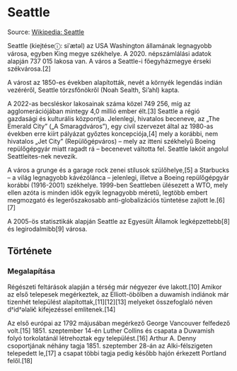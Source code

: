 # Seattle

Source: [Wikipedia: Seattle](https://hu.wikipedia.org/wiki/Seattle)

Seattle (kiejtéseⓘ: siˈætəl) az USA Washington államának legnagyobb városa, egyben King megye székhelye. A 2020. népszámlálási adatok alapján 737 015 lakosa van. A város a Seattle-i főegyházmegye érseki székvárosa.[2]

A várost az 1850-es években alapították, nevét a környék legendás indián vezéréről, Seattle törzsfőnökről (Noah Sealth, Si’ahl) kapta.

A 2022-as becsléskor lakosainak száma közel 749 256, míg az agglomerációjában mintegy 4,0 millió ember élt.[3] Seattle a régió gazdasági és kulturális központja. Jelenlegi, hivatalos beceneve, az „The Emerald City” („A Smaragdváros”), egy civil szervezet által az 1980-as években erre kiírt pályázat győztes koncepciója,[4] mely a korábbi, nem hivatalos „Jet City” (Repülőgépváros) – mely az itteni székhelyű Boeing repülőgépgyár miatt ragadt rá – becenevet váltotta fel. Seattle lakóit angolul Seattleites-nek nevezik.

A város a grunge és a garage rock zenei stílusok szülőhelye,[5] a Starbucks – a világ legnagyobb kávézólánca – jelenlegi, illetve a Boeing repülőgépgyár korábbi (1916-2001) székhelye. 1999-ben Seattleben ülésezett a WTO, mely ellen azóta is minden idők egyik legnagyobb méretű, legtöbb embert megmozgató és legerőszakosabb anti-globalizációs tüntetése zajlott le.[6][7]

A 2005-ös statisztikák alapján Seattle az Egyesült Államok legképzettebb[8] és legirodalmibb[9] városa.

## Története
### Megalapítása

Régészeti feltárások alapján a térség már négyezer éve lakott.[10] Amikor az első telepesek megérkeztek, az Elliott-öbölben a duwamish indiánok már tizenhét települést alapítottak,[11][12][13] melyeket összefoglaló néven dᶻidᶻəlal̓ič kifejezéssel említenek.[14]

Az első európai az 1792 májusában megérkező George Vancouver felfedező volt.[15] 1851. szeptember 14-én Luther Collins és csapata a Duwamish folyó torkolatánál létrehoztak egy települést.[16] Arthur A. Denny csoportjának néhány tagja 1851. szeptember 28-án az Alki-félszigeten telepedett le,[17] a csapat többi tagja pedig később hajón érkezett Portland felől.[18]

<!--- cspell:words Sealth Seattleben Seattleites Si’ahl Duwamish Ali siˈætəl Alki --->

<!---
Need missing words that should be ok?:
cspell:ignore Megalapítása kiírt tüntetése megmozgató legerőszakosabb legirodalmibb legképzettebb megérkeztek feltárások néven megérkező dᶻidᶻəlal̓ič
--->
